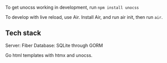 To get unocss working in development, run `npm install unocss`

To develop with live reload, use Air. Install Air, and run air init, then run `air`. 


## Tech stack

Server: Fiber
Database: SQLite through GORM

Go html templates with htmx and unocss.